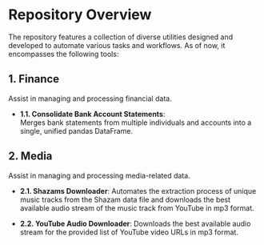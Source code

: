 # Repository Overview

The repository features a collection of diverse utilities designed and developed to automate various tasks and workflows. As of now, it encompasses the following tools:

## 1. Finance
Assist in managing and processing financial data.

- **1.1. Consolidate Bank Account Statements**:  
  Merges bank statements from multiple individuals and accounts into a single, unified pandas DataFrame.

## 2. Media
Assist in managing and processing media-related data.

- **2.1. Shazams Downloader**:
  Automates the extraction process of unique music tracks from the Shazam data file and downloads the best available audio stream of the music track from YouTube in mp3 format.

- **2.2. YouTube Audio Downloader**:
  Downloads the best available audio stream for the provided list of YouTube video URLs in mp3 format.